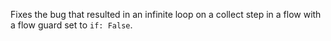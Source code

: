Fixes the bug that resulted in an infinite loop on a collect step in a flow with a flow guard set to `if: False`.